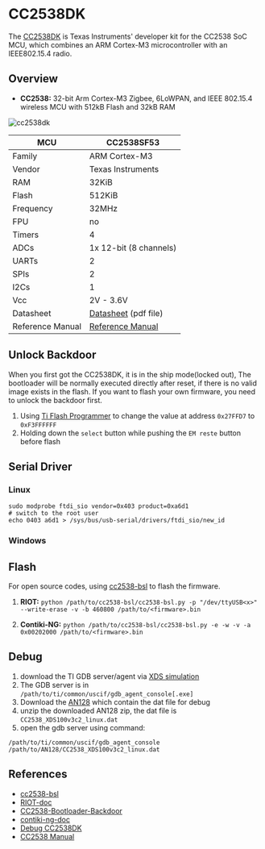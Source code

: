 # CC2538DK

The [CC2538DK](http://www.ti.com/tool/cc2538dk) is Texas Instruments' developer kit for the CC2538 SoC MCU, which combines an ARM Cortex-M3 microcontroller with an IEEE802.15.4 radio.

## Overview

* **CC2538:** 32-bit Arm Cortex-M3 Zigbee, 6LoWPAN, and IEEE 802.15.4 wireless MCU with 512kB Flash and 32kB RAM

![cc2538dk](http://www.ti.com/diagrams/cc2538dk_cc2538dk_web_1.jpg)



| MCU              | CC2538SF53                                               |
| ---------------- | -------------------------------------------------------- |
| Family           | ARM Cortex-M3                                            |
| Vendor           | Texas Instruments                                        |
| RAM              | 32KiB                                                    |
| Flash            | 512KiB                                                   |
| Frequency        | 32MHz                                                    |
| FPU              | no                                                       |
| Timers           | 4                                                        |
| ADCs             | 1x 12-bit (8 channels)                                   |
| UARTs            | 2                                                        |
| SPIs             | 2                                                        |
| I2Cs             | 1                                                        |
| Vcc              | 2V - 3.6V                                                |
| Datasheet        | [Datasheet](http://www.ti.com/lit/gpn/cc2538) (pdf file) |
| Reference Manual | [Reference Manual](http://www.ti.com/lit/pdf/swru319)    |


## Unlock Backdoor

When you first got the CC2538DK, it is in the ship mode(locked out), The bootloader will be normally executed directly after reset, if there is no valid image exists in the flash. If you want to flash your own firmware, you need to unlock the backdoor first.

1. Using [Ti Flash Programmer](https://www.ti.com/tool/download/FLASH-PROGRAMMER-2/1.8.0) to change the value at address `0x27FFD7` to `0xF3FFFFFF` 
2. Holding down the `select` button while pushing the `EM reste` button before flash

## Serial Driver 

### Linux 

```shell
sudo modprobe ftdi_sio vendor=0x403 product=0xa6d1
# switch to the root user
echo 0403 a6d1 > /sys/bus/usb-serial/drivers/ftdi_sio/new_id
```

### Windows 


## Flash

For open source codes, using [cc2538-bsl](https://github.com/JelmerT/cc2538-bsl) to flash the firmware.

1. **RIOT:** `python /path/to/cc2538-bsl/cc2538-bsl.py -p "/dev/ttyUSB<x>" --write-erase -v -b 460800 /path/to/<firmware>.bin`

2. **Contiki-NG:** `python /path/to/cc2538-bsl/cc2538-bsl.py -e -w -v -a 0x00202000 /path/to/<firmware>.bin`


## Debug

1. download the TI GDB server/agent via [XDS simulation](http://processors.wiki.ti.com/index.php/XDS_Emulation_Software_Package) 
2. The GDB server is in `/path/to/ti/common/uscif/gdb_agent_console[.exe]` 
3. Download the [AN128](http://www.ti.com/lit/zip/swra443) which contain the dat file for debug
4. unzip the downloaded AN128 zip, the dat file is `CC2538_XDS100v3c2_linux.dat`
5. open the gdb server using command:

```shell
/path/to/ti/common/uscif/gdb_agent_console /path/to/AN128/CC2538_XDS100v3c2_linux.dat
```

## References 

- [cc2538-bsl](https://github.com/JelmerT/cc2538-bsl)
- [RIOT-doc](https://doc.riot-os.org/group__boards__cc2538dk.html)
- [CC2538-Bootloader-Backdoor](https://web.archive.org/web/20170610111337/http://processors.wiki.ti.com/index.php/CC2538_Bootloader_Backdoor)
- [contiki-ng-doc](https://docs.contiki-ng.org/en/develop/doc/platforms/cc2538dk.html)
- [Debug CC2538DK](http://embedded-funk.net/debugging-cc2538dk-demo-on-windows/)
- [CC2538 Manual](https://www.ti.com/lit/pdf/swru319)

